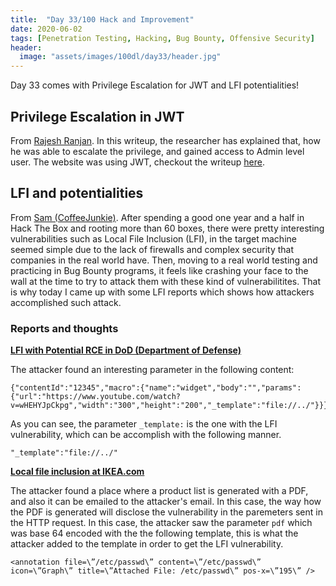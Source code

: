 ```yaml
---
title:  "Day 33/100 Hack and Improvement"
date: 2020-06-02
tags: [Penetration Testing, Hacking, Bug Bounty, Offensive Security]
header: 
  image: "assets/images/100dl/day33/header.jpg"
---
```


Day 33 comes with Privilege Escalation for JWT and LFI potentialities!

## Privilege Escalation in JWT

From [Rajesh Ranjan](https://twitter.com/eh_rajesh). In this writeup, the researcher has explained that, how he was able to escalate the privilege, and gained access to Admin level user. The website was using JWT, checkout the writeup [here](https://blog.securitybreached.org/2018/10/27/privilege-escalation-like-a-boss/).

## LFI and potentialities

From [Sam (CoffeeJunkie)](https://twitter.com/coffeejunkiee_). After spending a good one year and a half in Hack The Box and rooting more than 60 boxes, there were pretty interesting vulnerabilities such as Local File Inclusion (LFI), in the target machine seemed simple due to the lack of firewalls and complex security that companies in the real world have. Then, moving to a real world testing and practicing in Bug Bounty programs, it feels like crashing your face to the wall at the time to try to attack them with these kind of vulnerabilitites. That is why today I came up with some LFI reports which shows how attackers accomplished such attack. 

### Reports and thoughts

[**LFI with Potential RCE in DoD (Department of Defense)**](https://hackerone.com/reports/538771)

The attacker found an interesting parameter in the following content:
```
{"contentId":"12345","macro":{"name":"widget","body":"","params":{"url":"https://www.youtube.com/watch?v=wHEHYJpCkpg","width":"300","height":"200","_template":"file://../"}}}

```

As you can see, the parameter ```_template:``` is the one with the LFI vulnerability, which can be accomplish with the following manner. 
```
"_template":"file://../"
```

[**Local file inclusion at IKEA.com**](https://medium.com/@jonathanbouman/local-file-inclusion-at-ikea-com-e695ed64d82f)

The attacker found a place where a product list is generated with a PDF, and also it can be emailed to the attacker's email. In this case, the way how the PDF is generated will disclose the vulnerability in the paremeters sent in the HTTP request. In this case, the attacker saw the parameter ```pdf``` which was base 64 encoded with the the following template, this is what the attacker added to the template in order to get the LFI vulnerability.
```
<annotation file=\”/etc/passwd\” content=\”/etc/passwd\” icon=\”Graph\” title=\”Attached File: /etc/passwd\” pos-x=\”195\” />
```